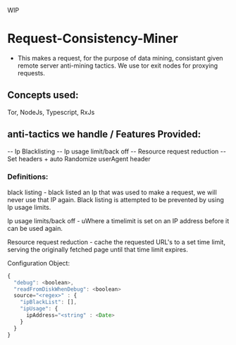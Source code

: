 WIP

# Request-Consistency-Miner
- This makes a request, for the purpose of data mining, consistant given remote server anti-mining tactics. We use tor exit nodes for proxying requests.

## Concepts used:
Tor, NodeJs, Typescript, RxJs

## anti-tactics we handle / Features Provided:
-- Ip Blacklisting
-- Ip usage limit/back off
-- Resource request reduction
-- Set headers + auto Randomize userAgent header


### Definitions:
black listing - black listed an Ip that was used to make a request, we will never use that IP again.
Black listing is attempted to be prevented by using Ip usage limits. 

Ip usage limits/back off - uWhere a timelimit is set on an IP address before it can be used again.

Resource request reduction - cache the requested URL's to a set time limit, serving the originally fetched page until that time limit expires.                          

Configuration Object:

```javascript
{
  "debug": <boolean>,
  "readFromDiskWhenDebug": <boolean>
  source="<regex>" : {
    "ipBlackList": [],
    "ipUsage": {
      ipAddress="<string" : <Date>
    }
  }
}
```
